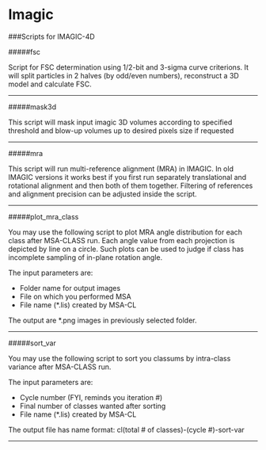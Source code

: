 Imagic
======

###Scripts for IMAGIC-4D

#####fsc

Script for FSC determination using 1/2-bit and 3-sigma curve criterions. It will split particles in 2 halves (by odd/even numbers), reconstruct a 3D model and calculate FSC.

---

#####mask3d

This script will mask input imagic 3D volumes according to specified threshold and blow-up volumes up to desired pixels size if requested

---

#####mra

This script will run multi-reference alignment (MRA) in IMAGIC. In old IMAGIC versions it works best if you first run separately translational and rotational alignment and then both of them together. Filtering of references and alignment precision can be adjusted inside the script.

---

#####plot_mra_class

You may use the following script to plot MRA angle distribution for each class after MSA-CLASS run. Each angle value from each projection is depicted by line on a circle. Such plots can be used to judge if class has incomplete sampling of in-plane rotation angle.

The input parameters are:

* Folder name for output images
* File on which you performed MSA
* File name (*.lis) created by MSA-CL

The output are *.png images in previously selected folder.

---

#####sort_var

You may use the following script to sort you classums by intra-class variance after MSA-CLASS run.

The input parameters are:

* Cycle number (FYI, reminds you iteration #)
* Final number of classes wanted after sorting
* File name (*.lis) created by MSA-CL

The output file has name format: cl(total # of classes)-(cycle #)-sort-var

---
